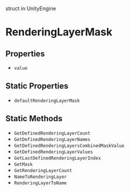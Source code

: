 struct in UnityEngine
# RenderingLayerMask

## Properties
- `value`
## Static Properties
- `defaultRenderingLayerMask`
## Static Methods
- `GetDefinedRenderingLayerCount`
- `GetDefinedRenderingLayerNames`
- `GetDefinedRenderingLayersCombinedMaskValue`
- `GetDefinedRenderingLayerValues`
- `GetLastDefinedRenderingLayerIndex`
- `GetMask`
- `GetRenderingLayerCount`
- `NameToRenderingLayer`
- `RenderingLayerToName`

